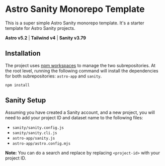 # Astro Sanity Monorepo Template

This is a super simple Astro Sanity monorepo template. It's a starter template for Astro Sanity projects.

**Astro v5.2** | **Tailwind v4** | **Sanity v3.79**

## Installation

The project uses [npm workspaces](https://docs.npmjs.com/cli/v9/using-npm/workspaces) to manage the two subrepositories. At the root level, running the following command will install the dependencies for both subrepositories: `astro-app` and `sanity`.

```
npm install
```

## Sanity Setup

Assuming you have created a Sanity account, and a new project, you will need to add your project ID and dataset name to the following files:

- `sanity/sanity.config.js`
- `sanity/sanity.cli.js`
- `astro-app/sanity.js`
- `astro-app/astro.config.mjs`

**Note:** You can do a search and replace by replacing `<project-id>` with your project ID.
